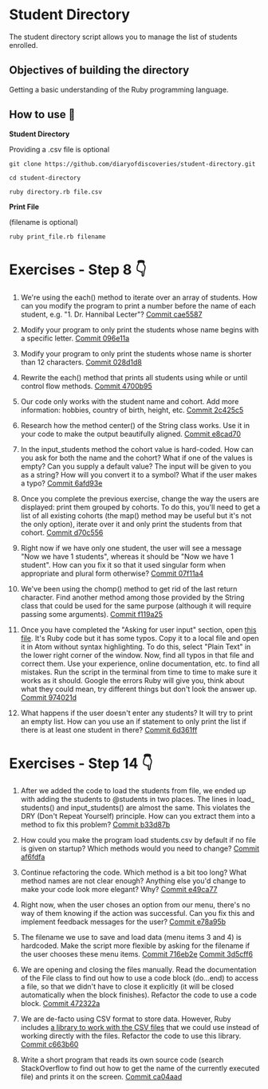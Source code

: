 # Student Directory #

The student directory script allows you to manage the list of students enrolled.

## Objectives of building the directory

Getting a basic understanding of the Ruby programming language.

## How to use :star2:

**Student Directory**

Providing a .csv file is optional

```shell
git clone https://github.com/diaryofdiscoveries/student-directory.git

cd student-directory

ruby directory.rb file.csv
```

**Print File**

(filename is optional)

```shell
ruby print_file.rb filename
```


# Exercises - Step 8 :point_down:

1.  We're using the each() method to iterate over an array of students. How can you modify the program to print a number before the name of each student, e.g. "1. Dr. Hannibal Lecter"?
    [Commit cae5587](https://github.com/diaryofdiscoveries/student-directory/commit/cae55873ab047632fc524ec0e387cc47762bc266) 

2.  Modify your program to only print the students whose name begins with a specific letter.
    [Commit 096e11a](https://github.com/diaryofdiscoveries/student-directory/commit/096e11a7a36d07e6cae1fb7df60f0605d5477fb8)

3.  Modify your program to only print the students whose name is shorter than 12 characters. 
    [Commit 028d1d8](https://github.com/diaryofdiscoveries/student-directory/commit/028d1d8c27f1bbe00a18c8249a2b3cdf9216a572)

4.  Rewrite the each() method that prints all students using while or until control flow methods.
    [Commit 4700b95](https://github.com/diaryofdiscoveries/student-directory/commit/4700b95161e5fdaf7a74d8e2b1a2f12d64d85fd4)

5.  Our code only works with the student name and cohort. Add more information: hobbies, country of birth, height, etc.
    [Commit 2c425c5](https://github.com/diaryofdiscoveries/student-directory/commit/2c425c5878c38478d718f5f1253da8acf0bd96f7)

6.  Research how the method center() of the String class works. Use it in your code to make the output beautifully aligned.
    [Commit e8cad70](https://github.com/diaryofdiscoveries/student-directory/commit/e8cad707656ffb099fe696088dde5040e19fe077)

7.  In the input_students method the cohort value is hard-coded. How can you ask for both the name and the cohort? What if one of the values is empty? Can you supply a default value? The input will be given to you as a string? How will you convert it to a symbol? What if the user makes a typo?
    [Commit 6afd93e](https://github.com/diaryofdiscoveries/student-directory/commit/6afd93e4658d1288df7a56f2477ddbcfc134a30e)

8.  Once you complete the previous exercise, change the way the users are displayed: print them grouped by cohorts. To do this, you'll need to get a list of all existing cohorts (the  map() method may be useful but it's not the only option), iterate over it and only print the students from that cohort.
    [Commit d70c556](https://github.com/diaryofdiscoveries/student-directory/commit/d70c5562ec8203d586b49d35e71cc4f56f561ff9)

9.  Right now if we have only one student, the user will see a message "Now we have 1 students", whereas it should be "Now we have 1 student". How can you fix it so that it used singular form when appropriate and plural form otherwise?
    [Commit 07f11a4](https://github.com/diaryofdiscoveries/student-directory/commit/07f11a4ef4b9786952324f1a8d01fd5b320f7001)

10. We've been using the chomp() method to get rid of the last return character. Find another method among those provided by the String class that could be used for the same purpose (although it will require passing some arguments).
    [Commit f119a25](https://github.com/diaryofdiscoveries/student-directory/commit/f119a25a2a5e5e0b0d2b029f5f1302ce02396332)
    
11. Once you have completed the "Asking for user input" section, open [this file](https://raw.githubusercontent.com/anitacanita/student-directory/master/typos.rb). It's Ruby code but it has some typos. Copy it to a local file and open it in Atom without syntax highlighting. To do this, select "Plain Text" in the lower right corner of the window. Now, find all typos in that file and correct them. Use your experience, online documentation, etc. to find all mistakes. Run the script in the terminal from time to time to make sure it works as it should. Google the errors Ruby will give you, think about what they could mean, try different things but don't look the answer up.
    [Commit 974021d](https://github.com/diaryofdiscoveries/student-directory/commit/974021d9ddd2be3da9f93d9151464b3e0dc1a0a3)

12. What happens if the user doesn't enter any students? It will try to print an empty list. How can you use an if statement to only print the list if there is at least one student in there?
    [Commit 6d361ff](https://github.com/diaryofdiscoveries/student-directory/commit/6d361ff9d0faf26754545a9aa53ec74c14344fe8)    


# Exercises - Step 14 :point_down:

1.  After we added the code to load the students from file, we ended up with adding the students to @students in two places. The lines in load_ students() and  input_students() are almost the same. This violates the DRY (Don't Repeat Yourself) principle. How can you extract them into a method to fix this problem?
    [Commit b33d87b](https://github.com/diaryofdiscoveries/student-directory/commit/b33d87bcec7f6078f3f8e6b0fcfec836faf4c1ca)
    
2.  How could you make the program load students.csv by default if no file is given on startup? Which methods would you need to change?
    [Commit af6fdfa](https://github.com/diaryofdiscoveries/student-directory/commit/af6fdfa6f36eac790ce5209954296552780f30b6)

3.  Continue refactoring the code. Which method is a bit too long? What method names are not clear enough? Anything else you'd change to make your code look more elegant? Why?
    [Commit e49ca77](https://github.com/diaryofdiscoveries/student-directory/commit/e49ca77b1f450014d7f0d13e5ce0e1399a83596e)

4.  Right now, when the user choses an option from our menu, there's no way of them knowing if the action was successful. Can you fix this and implement feedback messages for the user?
    [Commit e78a95b](https://github.com/diaryofdiscoveries/student-directory/commit/e78a95b0c2fc02f75b093fa893570704e584f3af)

5.  The filename we use to save and load data (menu items 3 and 4) is hardcoded. Make the script more flexible by asking for the filename if the user chooses these menu items.
    [Commit 716eb2e](https://github.com/diaryofdiscoveries/student-directory/commit/716eb2e3e1e10eb82cd681208840c64d560841ac)  [Commit 3d5cff6](https://github.com/diaryofdiscoveries/student-directory/commit/3d5cff6e43209f6483829dc5806c7b08f404b05b)

6.  We are opening and closing the files manually. Read the documentation of the File class to find out how to use a code block (do...end) to access a file, so that we didn't have to close it explicitly (it will be closed automatically when the block finishes). Refactor the code to use a code block.
    [Commit 472322a](https://github.com/diaryofdiscoveries/student-directory/commit/472322a4dfe40db111d7e4269da253d296f821c6)

7.  We are de-facto using CSV format to store data. However, Ruby includes [a library to work with the CSV files](http://ruby-doc.org/stdlib-2.0.0/libdoc/csv/rdoc/CSV.html) that we could use instead of working directly with the files. Refactor the code to use this library.
    [Commit c663b60](https://github.com/diaryofdiscoveries/student-directory/commit/c663b60786bd8f80f49d09210e1ace3dbd49fcc9)

8.  Write a short program that reads its own source code (search StackOverflow to find out how to get the name of the currently executed file) and prints it on the screen.
    [Commit ca04aad](https://github.com/diaryofdiscoveries/student-directory/commit/ca04aad59528adaa79793fdf0a8a3332039ab6a0)
